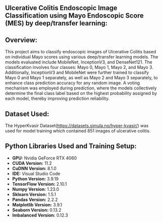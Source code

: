 ## Ulcerative Colitis Endoscopic Image Classification using Mayo Endoscopic Score (MES) by deep/transfer learning:

## Overview:
This project aims to classify endoscopic images of Ulcerative Colitis based on individual Mayo scores using various deep/transfer learning models. The models evaluated include MobileNet, InceptionV3, and DenseNet121. The classification involves four classes: Mayo 0, Mayo 1, Mayo 2, and Mayo 3. Additionally, InceptionV3 and MobileNet were further trained to classify Mayo 0 and Mayo 1 separately, as well as Mayo 2 and Mayo 3 separately, to enhance class prediction accuracy for any random image. A voting mechanism was employed during prediction, where the models collectively determine the final class label based on the highest probability assigned by each model, thereby improving prediction reliability.

## Dataset Used:
The HyperKvasir Dataset(https://datasets.simula.no/hyper-kvasir/) was used for model training which contained 851 images of ulcerative colitis.

## Python Libraries Used and Training Setup:

- **GPU:** Nvidia GeForce RTX 4060
- **CUDA Version:** 11.2
- **CuDNN Version:** 8.1.0
- **IDE:** Visual Studio Code
- **Python Version:** 3.9.19
- **TensorFlow Version:** 2.10.1
- **Numpy Version:** 1.23.0
- **Sklearn Version:** 1.5.1
- **Pandas Version:** 2.2.2
- **Matplotlib Version:** 3.9.1
- **Seaborn Version:** 0.13.2
- **Imbalanced Version:** 0.12.3